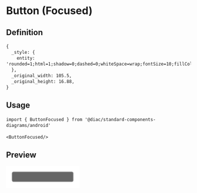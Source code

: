 # Button (Focused)

## Definition

```
{
  _style: { 
    entity: 'rounded=1;html=1;shadow=0;dashed=0;whiteSpace=wrap;fontSize=10;fillColor=#666666;align=center;strokeColor=#999999;fontColor=#ffffff;',
  },
  _original_width: 105.5,
  _original_height: 16.88,
}
```

## Usage

```
import { ButtonFocused } from '@diac/standard-components-diagrams/android'

<ButtonFocused/>
```

## Preview

<img src="./button-focused.png" width="200"/>
